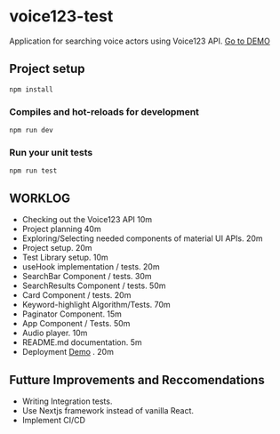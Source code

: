 # voice123-test

Application for searching voice actors using Voice123 API. [Go to DEMO](https://ifymatics.github.io/voice123-test/)

## Project setup

```
npm install
```

### Compiles and hot-reloads for development

```
npm run dev
```

### Run your unit tests

```
npm run test
```

## WORKLOG

- Checking out the Voice123 API 10m
- Project planning 40m
- Exploring/Selecting needed components of material UI APIs. 20m
- Project setup. 20m
- Test Library setup. 10m
- useHook implementation / tests. 20m
- SearchBar Component / tests. 30m
- SearchResults Component / tests. 50m
- Card Component / tests. 20m
- Keyword-highlight Algorithm/Tests. 70m
- Paginator Component. 15m
- App Component / Tests. 50m
- Audio player. 10m
- README.md documentation. 5m
- Deployment [Demo](https://ifymatics.github.io/voice123-test/) . 20m

## Futture Improvements and Reccomendations

- Writing Integration tests.
- Use Nextjs framework instead of vanilla React.
- Implement CI/CD
